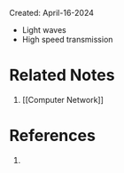 Created: April-16-2024

- Light waves
- High speed transmission

# Related Notes

1. [[Computer Network]]
# References

1. 